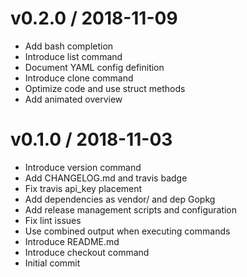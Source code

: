 
v0.2.0 / 2018-11-09
===================

* Add bash completion
* Introduce list command
* Document YAML config definition
* Introduce clone command
* Optimize code and use struct methods
* Add animated overview

v0.1.0 / 2018-11-03
===================

* Introduce version command
* Add CHANGELOG.md and travis badge
* Fix travis api_key placement
* Add dependencies as vendor/ and dep Gopkg
* Add release management scripts and configuration
* Fix lint issues
* Use combined output when executing commands
* Introduce README.md
* Introduce checkout command
* Initial commit
